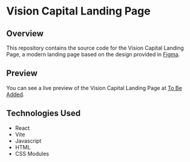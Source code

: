 # Vision Capital Landing Page

## Overview

This repository contains the source code for the Vision Capital Landing Page, a modern landing page based on the design provided in [Figma](https://www.figma.com/file/sY2wMvAmYEEQ4TqUeRs7KJ/Free-Landing-Page-Template-(Community)?node-id=59%3A470&mode=dev).

## Preview

You can see a live preview of the Vision Capital Landing Page at [To Be Added]().

## Technologies Used

- React
- Vite
- Javascript
- HTML
- CSS Modules